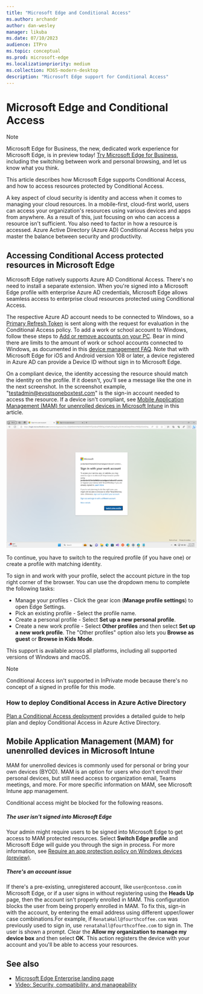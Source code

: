 ```yaml
---
title: "Microsoft Edge and Conditional Access"
ms.author: archandr
author: dan-wesley
manager: likuba
ms.date: 07/10/2023
audience: ITPro
ms.topic: conceptual
ms.prod: microsoft-edge
ms.localizationpriority: medium
ms.collection: M365-modern-desktop
description: "Microsoft Edge support for Conditional Access"
---
```


# Microsoft Edge and Conditional Access

> [!NOTE]
> Microsoft Edge for Business, the new, dedicated work experience for Microsoft Edge, is in preview today! [Try Microsoft Edge for Business](/deployedge/microsoft-edge-for-business), including the switching between work and personal browsing, and let us know what you think.
  
This article describes how Microsoft Edge supports Conditional Access, and how to access resources protected by Conditional Access.

A key aspect of cloud security is identity and access when it comes to managing your cloud resources. In a mobile-first, cloud-first world, users can access your organization's resources using various devices and apps from anywhere. As a result of this, just focusing on who can access a resource isn't sufficient. You also need to factor in how a resource is accessed. Azure Active Directory (Azure AD) Conditional Access helps you master the balance between security and productivity.

## Accessing Conditional Access protected resources in Microsoft Edge

Microsoft Edge natively supports Azure AD Conditional Access. There's no need to install a separate extension. When you're signed into a Microsoft Edge profile with enterprise Azure AD credentials, Microsoft Edge allows seamless access to enterprise cloud resources protected using Conditional Access.

The respective Azure AD account needs to be connected to Windows, so a [Primary Refresh Token](/azure/active-directory/devices/concept-primary-refresh-token) is sent along with the request for evaluation in the Conditional Access policy. To add a work or school account to Windows, follow these steps to [Add or remove accounts on your PC](https://support.microsoft.com/windows/add-or-remove-accounts-on-your-pc-104dc19f-6430-4b49-6a2b-e4dbd1dcdf32#WindowsVersion=Windows_10). Bear in mind there are limits to the amount of work or school accounts connected to Windows, as documented in this [device management FAQ](/azure/active-directory/devices/faq#i-can-t-add-more-than-3-azure-ad-user-accounts-under-the-same-user-session-on-a-windows-10-11-device--why). Note that with Microsoft Edge for iOS and Android version 108 or later, a device registered in Azure AD can provide a Device ID without sign in to Microsoft Edge.

On a compliant device, the identity accessing the resource should match the identity on the profile. If it doesn't, you'll see a message like the one in the next screenshot. In the screenshot example, "testadmin@evostsoneboxtest.com" is the sign-in account needed to access the resource. If a device isn't compliant, see [Mobile Application Management (MAM) for unenrolled devices in Microsoft Intune](#mobile-application-management-mam-for-unenrolled-devices-in-microsoft-intune) in this article.

![Conditional access message in browser](./media/edge-security/microsoft-edge-security-conditional-access.png)

To continue, you have to switch to the required profile (if you have one) or create a profile with matching identity.

To sign in and work with your profile, select the account picture in the top right corner of the browser. You can use the dropdown menu to complete the following tasks:

- Manage your profiles - Click the gear icon (**Manage profile settings**) to open Edge Settings.
- Pick an existing profile - Select the profile name.
- Create a personal profile - Select **Set up a new personal profile**.
- Create a new work profile - Select **Other profiles** and then select **Set up a new work profile**. The "Other profiles" option also lets you **Browse as guest** or **Browse in Kids Mode**.

This support is available across all platforms, including all supported versions of Windows and macOS.

> [!NOTE]
> Conditional Access isn't supported in InPrivate mode because there's no concept of a signed in profile for this mode.

### How to deploy Conditional Access in Azure Active Directory

[Plan a Conditional Access deployment](/azure/active-directory/conditional-access/plan-conditional-access) provides a detailed guide to help plan and deploy Conditional Access in Azure Active Directory.

## Mobile Application Management (MAM) for unenrolled devices in Microsoft Intune

MAM for unenrolled devices is commonly used for personal or bring your own devices (BYOD). MAM is an option for users who don't enroll their personal devices, but still need access to organization email, Teams meetings, and more.  For more specific information on MAM, see Microsoft Intune app management.

Conditional access might be blocked for the following reasons.

##### The user isn't signed into Microsoft Edge

Your admin might require users to be signed into Microsoft Edge to get access to MAM protected resources. Select **Switch Edge profile** and Microsoft Edge will guide you through the sign in process. For more information, see [Require an app protection policy on Windows devices (preview)](/azure/active-directory/conditional-access/how-to-app-protection-policy-windows).

##### There's an account issue

If there's a pre-existing, unregistered account, like `user@contoso.com` in Microsoft Edge, or if a user signs in without registering using the **Heads Up** page, then the account isn't properly enrolled in MAM. This configuration blocks the user from being properly enrolled in MAM. To fix this,  sign-in with the account, by entering the email address using different upper/lower case combinations.For example, if `RenataHall@fourthcoffee.com` was previously used to sign in, use `renatahall@fourthcoffee.com` to sign in. The user is shown a prompt. Clear the **Allow my organization to manage my device box** and then select **OK**. This action registers the device with your account and you'll be able to access your resources.

## See also

- [Microsoft Edge Enterprise landing page](https://aka.ms/EdgeEnterprise)
- [Video: Security, compatibility, and manageability](/deployedge/microsoft-edge-video-security-compatibility-manageability)
